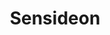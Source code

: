---
layout: page
title: Sensideon
description: 
img: assets/img/partners/sensideon.png
redirect: https://www.sensideon.com/en/
importance: 3
category: Industrial
---